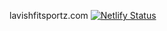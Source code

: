 lavishfitsportz.com
[![Netlify Status](https://api.netlify.com/api/v1/badges/c85e6df4-dce7-4ace-a3a0-4022033d1907/deploy-status)](https://app.netlify.com/projects/lavishfitsportz/deploys)